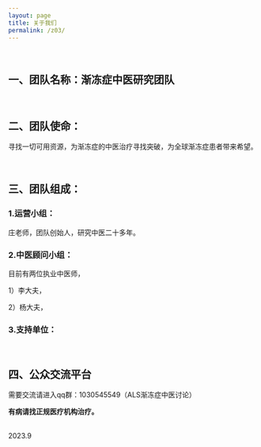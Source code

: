```yaml
---
layout: page
title: 关于我们
permalink: /z03/
---
```


<br>  

## 一、团队名称：渐冻症中医研究团队

<br>

## 二、团队使命：

寻找一切可用资源，为渐冻症的中医治疗寻找突破，为全球渐冻症患者带来希望。

<br>

## 三、团队组成：

### 1.运营小组：  
  
庄老师，团队创始人，研究中医二十多年。  

### 2.中医顾问小组：  

目前有两位执业中医师，  

1）李大夫，  
  
2）杨大夫，  

### 3.支持单位：

<br>   

## 四、公众交流平台

需要交流请进入qq群：1030545549（ALS渐冻症中医讨论）  

**有病请找正规医疗机构治疗。**

<br>
2023.9  
